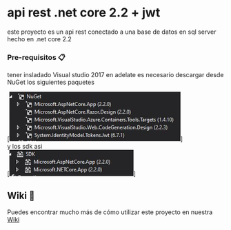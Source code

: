 # api rest .net core 2.2 + jwt 
este proyecto es un api rest conectado a una base de datos en sql server hecho en .net core 2.2

### Pre-requisitos 📋

tener insladado Visual studio 2017 en adelate 
es necesario descargar desde NuGet los siguientes paquetes


[![solarized dualmode](https://github.com/marlonportillo/apiteste/raw/master/assets/nuget.JPG)]
<br/>
y los sdk asi 
<br/>
[![solarized dualmode](https://github.com/marlonportillo/apiteste/raw/master/assets/sdk.JPG)]
<br/>
## Wiki 📖

Puedes encontrar mucho más de cómo utilizar este proyecto en nuestra [Wiki](https://github.com/marlonportillo/apiteste/wiki)
